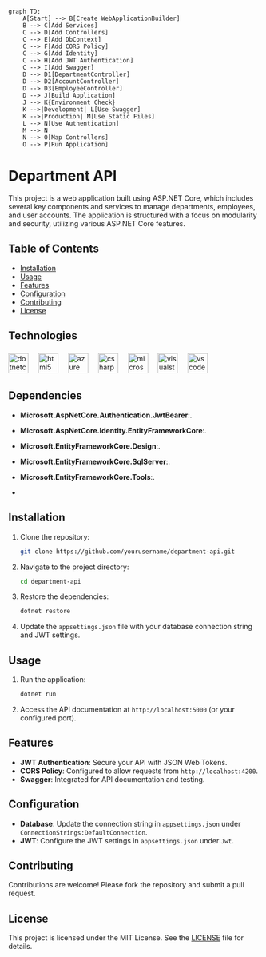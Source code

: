 
```mermaid
graph TD;
    A[Start] --> B[Create WebApplicationBuilder]
    B --> C[Add Services]
    C --> D[Add Controllers]
    C --> E[Add DbContext]
    C --> F[Add CORS Policy]
    C --> G[Add Identity]
    C --> H[Add JWT Authentication]
    C --> I[Add Swagger]
    D --> D1[DepartmentController]
    D --> D2[AccountController]
    D --> D3[EmployeeController]
    D --> J[Build Application]
    J --> K{Environment Check}
    K -->|Development| L[Use Swagger]
    K -->|Production| M[Use Static Files]
    L --> N[Use Authentication]
    M --> N
    N --> O[Map Controllers]
    O --> P[Run Application]

```

# Department API

This project is a web application built using ASP.NET Core, which includes several key components and services to manage departments, employees, and user accounts. The application is structured with a focus on modularity and security, utilizing various ASP.NET Core features.

## Table of Contents

- [Installation](#installation)
- [Usage](#usage)
- [Features](#features)
- [Configuration](#configuration)
- [Contributing](#contributing)
- [License](#license)


## Technologies
###

<div align="left">
  <img src="https://cdn.jsdelivr.net/gh/devicons/devicon/icons/dotnetcore/dotnetcore-original.svg" height="40" alt="dotnetcore logo"  />
  <img width="12" />
  <img src="https://cdn.jsdelivr.net/gh/devicons/devicon/icons/html5/html5-original.svg" height="40" alt="html5 logo"  />
  <img width="12" />
  <img src="https://cdn.jsdelivr.net/gh/devicons/devicon/icons/azure/azure-original.svg" height="40" alt="azure logo"  />
  <img width="12" />
  <img src="https://cdn.jsdelivr.net/gh/devicons/devicon/icons/csharp/csharp-original.svg" height="40" alt="csharp logo"  />
  <img width="12" />
  <img src="https://cdn.jsdelivr.net/gh/devicons/devicon/icons/microsoftsqlserver/microsoftsqlserver-plain.svg" height="40" alt="microsoftsqlserver logo"  />
  <img width="12" />
  <img src="https://cdn.jsdelivr.net/gh/devicons/devicon/icons/visualstudio/visualstudio-plain.svg" height="40" alt="visualstudio logo"  />
  <img width="12" />
  <img src="https://cdn.jsdelivr.net/gh/devicons/devicon/icons/vscode/vscode-original.svg" height="40" alt="vscode logo"  />
</div>

###



<div align="left">
</div>

###




## Dependencies


- **Microsoft.AspNetCore.Authentication.JwtBearer**:.
- **Microsoft.AspNetCore.Identity.EntityFrameworkCore**:.
- **Microsoft.EntityFrameworkCore.Design**:.
- **Microsoft.EntityFrameworkCore.SqlServer**:.
- **Microsoft.EntityFrameworkCore.Tools**:.

- 

## Installation

1. Clone the repository:
   ```bash
   git clone https://github.com/yourusername/department-api.git
   ```
2. Navigate to the project directory:
   ```bash
   cd department-api
   ```
3. Restore the dependencies:
   ```bash
   dotnet restore
   ```
4. Update the `appsettings.json` file with your database connection string and JWT settings.

## Usage

1. Run the application:
   ```bash
   dotnet run
   ```
2. Access the API documentation at `http://localhost:5000` (or your configured port).

## Features

- **JWT Authentication**: Secure your API with JSON Web Tokens.
- **CORS Policy**: Configured to allow requests from `http://localhost:4200`.
- **Swagger**: Integrated for API documentation and testing.

## Configuration

- **Database**: Update the connection string in `appsettings.json` under `ConnectionStrings:DefaultConnection`.
- **JWT**: Configure the JWT settings in `appsettings.json` under `Jwt`.

## Contributing

Contributions are welcome! Please fork the repository and submit a pull request.

## License

This project is licensed under the MIT License. See the [LICENSE](LICENSE) file for details.
